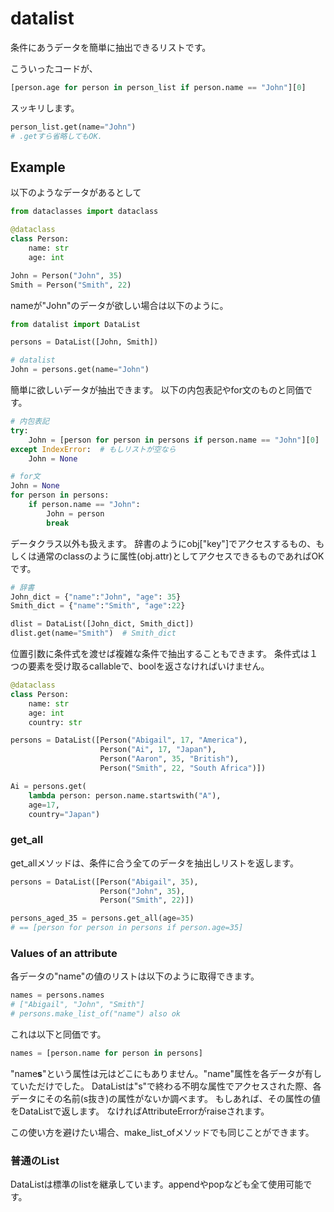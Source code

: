 # datalist

条件にあうデータを簡単に抽出できるリストです。

こういったコードが、
```python
[person.age for person in person_list if person.name == "John"][0]
```

スッキリします。
```python
person_list.get(name="John")
# .getすら省略してもOK.
```

## Example

以下のようなデータがあるとして

```python
from dataclasses import dataclass

@dataclass
class Person:
    name: str
    age: int

John = Person("John", 35)
Smith = Person("Smith", 22)
```

nameが"John"のデータが欲しい場合は以下のように。
```python
from datalist import DataList

persons = DataList([John, Smith])
```

```python
# datalist
John = persons.get(name="John")
```
簡単に欲しいデータが抽出できます。
以下の内包表記やfor文のものと同価です。

```python
# 内包表記
try:
    John = [person for person in persons if person.name == "John"][0]
except IndexError:  # もしリストが空なら
    John = None
```

```python
# for文
John = None
for person in persons:
    if person.name == "John":
        John = person
        break
```

データクラス以外も扱えます。
辞書のようにobj["key"]でアクセスするもの、もしくは通常のclassのように属性(obj.attr)としてアクセスできるものであればOKです。

```python
# 辞書
John_dict = {"name":"John", "age": 35}
Smith_dict = {"name":"Smith", "age":22}

dlist = DataList([John_dict, Smith_dict])
dlist.get(name="Smith")  # Smith_dict
```

位置引数に条件式を渡せば複雑な条件で抽出することもできます。
条件式は１つの要素を受け取るcallableで、boolを返さなければいけません。

```python
@dataclass
class Person:
    name: str
    age: int
    country: str

persons = DataList([Person("Abigail", 17, "America"),
                    Person("Ai", 17, "Japan"),
                    Person("Aaron", 35, "British"),
                    Person("Smith", 22, "South Africa")])

Ai = persons.get(
    lambda person: person.name.startswith("A"),
    age=17,
    country="Japan")
```

### get_all
get_allメソッドは、条件に合う全てのデータを抽出しリストを返します。

```python
persons = DataList([Person("Abigail", 35),
                    Person("John", 35),
                    Person("Smith", 22)])

persons_aged_35 = persons.get_all(age=35)  
# == [person for person in persons if person.age=35]
```

### Values of an attribute

各データの"name"の値のリストは以下のように取得できます。
```python
names = persons.names
# ["Abigail", "John", "Smith"]
# persons.make_list_of("name") also ok
```
これは以下と同価です。

```python
names = [person.name for person in persons]
```
"name**s**"という属性は元はどこにもありません。"name"属性を各データが有していただけでした。
DataListは"s"で終わる不明な属性でアクセスされた際、各データにその名前(s抜き)の属性がないか調べます。
もしあれば、その属性の値をDataListで返します。 なければAttributeErrorがraiseされます。

この使い方を避けたい場合、make_list_ofメソッドでも同じことができます。

### 普通のList
DataListは標準のlistを継承しています。appendやpopなども全て使用可能です。

